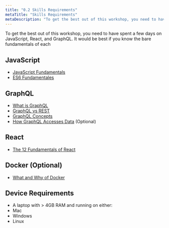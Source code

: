 ```yaml
---
title: "0.2 Skills Requirements"
metaTitle: "Skills Requirements"
metaDescription: "To get the best out of this workshop, you need to have spent a few days on JavaScript, React, and GraphQL."
---
```


To get the best out of this workshop, you need to have spent a few days on JavaScript, React, and GraphQL. It would be best if you know the bare fundamentals of each 


## JavaScript
- <a href="https://github.com/getify/You-Dont-Know-JS/blob/1st-ed/up%20%26%20going/README.md" target="_blank">JavaScript Fundamentals</a>
- <a href="https://github.com/getify/You-Dont-Know-JS/blob/1st-ed/es6%20%26%20beyond/README.md" target="_blank">ES6 Fundamentales</a>


## GraphQL


- <a href="https://www.howtographql.com/basics/0-introduction/" target="_blank">What is GraphQL</a>
- <a href="https://www.howtographql.com/basics/1-graphql-is-the-better-rest/" target="_blank">GraphQL vs REST</a>
- <a href="https://www.howtographql.com/basics/2-core-concepts/" target="_blank">GraphQL Concepts</a>
- <a href="https://www.howtographql.com/basics/3-big-picture/" target="_blank">How GraphQL Accesses Data</a> (Optional)


## React
- <a href="https://reactjs.org/docs/hello-world.html" target="_blank">The 12 Fundamentals of React</a>


## Docker (Optional)
- <a href="https://docs.docker.com/get-started/" target="_blank">What and Why of Docker</a>


## Device Requirements
- A laptop with > 4GB RAM and running on either:
 - Mac
 - Windows
 - Linux

